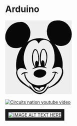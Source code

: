 # Arduino


![Mickey Mouse](https://github.com/thirunav123/Arduino/blob/master/index.png "Mickey")


[![Circuits nation youtube video](https://i.ytimg.com/vi/Fj8YLWicwRM/hqdefault.jpg?sqp=-oaymwEZCPYBEIoBSFXyq4qpAwsIARUAAIhCGAFwAQ==&rs=AOn4CLCy60h8aHkZUxArvm86uli6FJyyPw)](https://www.youtube.com/watch?v=Fj8YLWicwRM)


<a href="https://www.youtube.com/watch?v=Fj8YLWicwRM" target="_blank"><img src="https://i.ytimg.com/vi/Fj8YLWicwRM/hqdefault.jpg?sqp=-oaymwEZCPYBEIoBSFXyq4qpAwsIARUAAIhCGAFwAQ==&rs=AOn4CLCy60h8aHkZUxArvm86uli6FJyyPw" alt="IMAGE ALT TEXT HERE" width="240" height="180" border="10" /></a>
